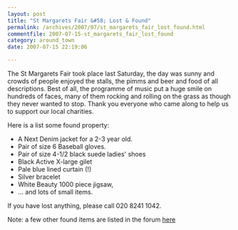 ```yaml
---
layout: post
title: "St Margarets Fair &#58; Lost & Found"
permalink: /archives/2007/07/st_margarets_fair_lost_found.html
commentfile: 2007-07-15-st_margarets_fair_lost_found
category: around_town
date: 2007-07-15 22:19:06

---
```


The St Margarets Fair took place last Saturday, the day was sunny and crowds of people enjoyed the stalls, the pimms and beer and food of all descriptions. Best of all, the programme of music put a huge smile on hundreds of faces, many of them rocking and rolling on the grass as though they never wanted to stop. Thank you everyone who came along to help us to support our local charities.

Here is a list some found property:

-   A Next Denim jacket for a 2-3 year old.
-   Pair of size 6 Baseball gloves.
-   Pair of size 4-1/2 black suede ladies' shoes
-   Black Active X-large gilet
-   Pale blue lined curtain (!)
-   Silver bracelet
-   White Beauty 1000 piece jigsaw,
-   ... and lots of small items.

If you have lost anything, please call 020 8241 1042.

Note: a few other found items are listed in the forum [here](https://stmargarets.london/forum.cgi?action=jump&topic=Local%20News%20&%20Events&topic_id=2)
